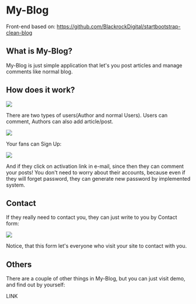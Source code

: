 # My-Blog

Front-end based on: https://github.com/BlackrockDigital/startbootstrap-clean-blog

## What is My-Blog?

My-Blog is just simple application that let's you post articles and manage comments like normal blog.

## How does it work?

![](https://i.imgur.com/lED4GSo.jpg)

There are two types of users(Author and normal Users). Users can comment, Authors can also add article/post.

![](https://i.imgur.com/Lf0F4Is.png)

Your fans can Sign Up:

![](https://i.imgur.com/Nx1LPI2.png)

And if they click on activation link in e-mail, since then they can comment your posts! You don't need to worry about their accounts, 
because even if they will forget password, they can generate new password by implemented system.

## Contact

If they really need to contact you, they can just write to you by Contact form:

![](https://i.imgur.com/2nzTTko.png)

Notice, that this form let's everyone who visit your site to contact with you.

## Others

There are a couple of other things in My-Blog, but you can just visit demo, and find out by yourself:

LINK
